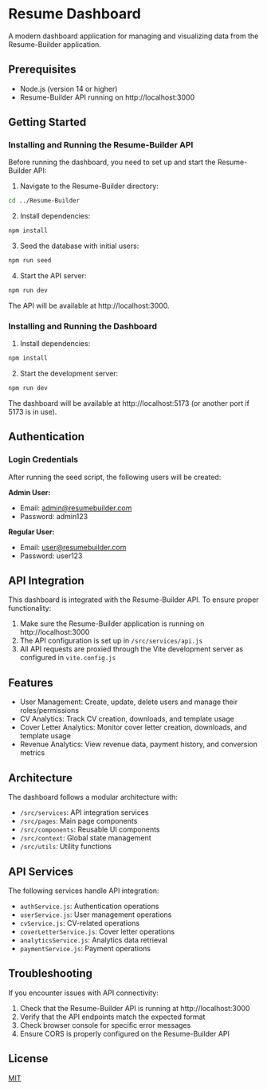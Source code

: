 # Resume Dashboard

A modern dashboard application for managing and visualizing data from the Resume-Builder application.

## Prerequisites

- Node.js (version 14 or higher)
- Resume-Builder API running on http://localhost:3000

## Getting Started

### Installing and Running the Resume-Builder API

Before running the dashboard, you need to set up and start the Resume-Builder API:

1. Navigate to the Resume-Builder directory:

```bash
cd ../Resume-Builder
```

2. Install dependencies:

```bash
npm install
```

3. Seed the database with initial users:

```bash
npm run seed
```

4. Start the API server:

```bash
npm run dev
```

The API will be available at http://localhost:3000.

### Installing and Running the Dashboard

1. Install dependencies:

```bash
npm install
```

2. Start the development server:

```bash
npm run dev
```

The dashboard will be available at http://localhost:5173 (or another port if 5173 is in use).

## Authentication

### Login Credentials

After running the seed script, the following users will be created:

**Admin User:**

- Email: admin@resumebuilder.com
- Password: admin123

**Regular User:**

- Email: user@resumebuilder.com
- Password: user123

## API Integration

This dashboard is integrated with the Resume-Builder API. To ensure proper functionality:

1. Make sure the Resume-Builder application is running on http://localhost:3000
2. The API configuration is set up in `/src/services/api.js`
3. All API requests are proxied through the Vite development server as configured in `vite.config.js`

## Features

- User Management: Create, update, delete users and manage their roles/permissions
- CV Analytics: Track CV creation, downloads, and template usage
- Cover Letter Analytics: Monitor cover letter creation, downloads, and template usage
- Revenue Analytics: View revenue data, payment history, and conversion metrics

## Architecture

The dashboard follows a modular architecture with:

- `/src/services`: API integration services
- `/src/pages`: Main page components
- `/src/components`: Reusable UI components
- `/src/context`: Global state management
- `/src/utils`: Utility functions

## API Services

The following services handle API integration:

- `authService.js`: Authentication operations
- `userService.js`: User management operations
- `cvService.js`: CV-related operations
- `coverLetterService.js`: Cover letter operations
- `analyticsService.js`: Analytics data retrieval
- `paymentService.js`: Payment operations

## Troubleshooting

If you encounter issues with API connectivity:

1. Check that the Resume-Builder API is running at http://localhost:3000
2. Verify that the API endpoints match the expected format
3. Check browser console for specific error messages
4. Ensure CORS is properly configured on the Resume-Builder API

## License

[MIT](LICENSE)

